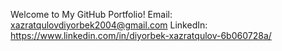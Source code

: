 Welcome to My GitHub Portfolio!
Email: xazratqulovdiyorbek2004@gmail.com
LinkedIn: https://www.linkedin.com/in/diyorbek-xazratqulov-6b060728a/

